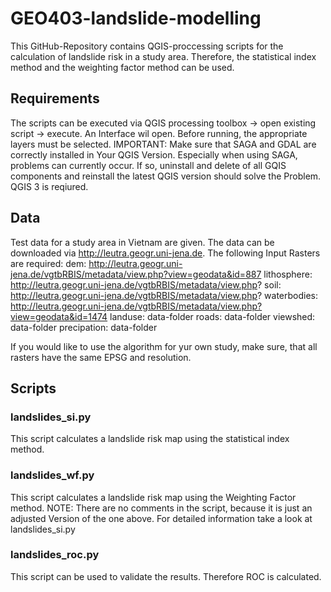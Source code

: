# GEO403-landslide-modelling
This GitHub-Repository contains QGIS-proccessing scripts for the calculation of landslide risk in a study area. 
Therefore, the statistical index method and the weighting factor method can be used. 

## Requirements
The scripts can be executed via QGIS processing toolbox -> open existing script -> execute.
An Interface wil open.
Before running, the appropriate layers must be selected. 
IMPORTANT: Make sure that SAGA and GDAL are correctly installed in Your QGIS Version. Especially when using SAGA, problems can currently occur.
If so, uninstall and delete of all GQIS components and reinstall the latest QGIS version should solve the Problem. QGIS 3 is reqiured.

## Data 
Test data for a study area in Vietnam are given.
The data can be downloaded via http://leutra.geogr.uni-jena.de. The following Input Rasters are required:
dem: http://leutra.geogr.uni-jena.de/vgtbRBIS/metadata/view.php?view=geodata&id=887
lithosphere: http://leutra.geogr.uni-jena.de/vgtbRBIS/metadata/view.php?
soil: http://leutra.geogr.uni-jena.de/vgtbRBIS/metadata/view.php?
waterbodies: http://leutra.geogr.uni-jena.de/vgtbRBIS/metadata/view.php?view=geodata&id=1474
landuse: data-folder
roads: data-folder
viewshed: data-folder
precipation: data-folder

If you would like to use the algorithm for yur own study, make sure, that all rasters have the same EPSG and resolution. 

## Scripts

### landslides_si.py
This script calculates a landslide risk map using the statistical index method.

### landslides_wf.py
This script calculates a landslide risk map using the Weighting Factor method.
NOTE: There are no comments in the script, because it is just an adjusted Version of the one above. 
For detailed information take a look at landslides_si.py

### landslides_roc.py
This script can be used to validate the results. Therefore ROC is calculated. 
